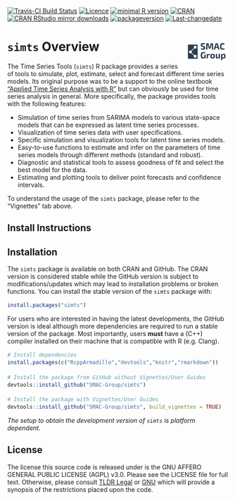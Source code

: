 
<!-- README.md is generated from README.Rmd. Please edit that file -->

[![Travis-CI Build
Status](https://travis-ci.org/SMAC-Group/simts.svg?branch=master)](https://travis-ci.org/SMAC-Group/simts)
[![Licence](https://img.shields.io/badge/licence-AGPL--3.0-blue.svg)](https://opensource.org/licenses/AGPL-3.0)
[![minimal R
version](https://img.shields.io/badge/R%3E%3D-3.4.0-6666ff.svg)](https://cran.r-project.org/)
[![CRAN](http://www.r-pkg.org/badges/version/simts)](https://cran.r-project.org/package=simts)
[![CRAN RStudio mirror
downloads](http://cranlogs.r-pkg.org/badges/simts)](http://www.r-pkg.org/pkg/simts)
[![packageversion](https://img.shields.io/badge/Package%20version-0.1.0-orange.svg?style=flat-square)](https://github.com/SMAC-Group/simts/blob/master/DESCRIPTION)
[![Last-changedate](https://img.shields.io/badge/last%20change-2019--07--23-yellowgreen.svg)](https://github.com/SMAC-Group/simts)

# `simts` Overview <a href="https://smac-group.com/"><img src="man/figures/logo.png" align="right" style="width: 20%; height: 20%"/></a>

The Time Series Tools (`simts`) R package provides a series of tools to
simulate, plot, estimate, select and forecast different time series
models. Its original purpose was to be a support to the online textbook
[“Applied Time Series Analysis with
R”](https://smac-group.github.io/ts/) but can obviously be used for
time series analysis in general. More specifically, the package provides
tools with the following features:

  - Simulation of time series from SARIMA models to various state-space
    models that can be expressed as latent time series processes.
  - Visualization of time series data with user specifications.
  - Specific simulation and visualization tools for latent time series
    models.
  - Easy-to-use functions to estimate and infer on the parameters of
    time series models through different methods (standard and robust).
  - Diagnostic and statistical tools to assess goodness of fit and
    select the best model for the data.
  - Estimating and plotting tools to deliver point forecasts and
    confidence intervals.

To understand the usage of the `simts` package, please refer to the
“Vignettes” tab above.

## Install Instructions

## Installation

The `simts` package is available on both CRAN and GitHub. The CRAN
version is considered stable while the GitHub version is subject to
modifications/updates which may lead to installation problems or broken
functions. You can install the stable version of the `simts` package
with:

``` r
install.packages("simts")
```

For users who are interested in having the latest developments, the
GitHub version is ideal although more dependencies are required to run a
stable version of the package. Most importantly, users **must** have a
(C++) compiler installed on their machine that is compatible with R
(e.g. Clang).

``` r
# Install dependencies
install.packages(c("RcppArmadillo","devtools","knitr","rmarkdown"))

# Install the package from GitHub without Vignettes/User Guides
devtools::install_github("SMAC-Group/simts")

# Install the package with Vignettes/User Guides 
devtools::install_github("SMAC-Group/simts", build_vignettes = TRUE)
```

*The setup to obtain the development version of `simts` is platform
dependent.*

## License

The license this source code is released under is the GNU AFFERO GENERAL
PUBLIC LICENSE (AGPL) v3.0. Please see the LICENSE file for full text.
Otherwise, please consult [TLDR
Legal](https://tldrlegal.com/license/gnu-affero-general-public-license-v3-\(agpl-3.0\))
or [GNU](https://www.gnu.org/licenses/agpl-3.0.en.html) which will
provide a synopsis of the restrictions placed upon the
code.

<!-- ### Requirements and Dependencies -->

<!-- **OS X** -->

<!-- Some users report the need to use X11 to suppress shared library errors. To install X11, visit [xquartz.org](http://www.xquartz.org/). -->

<!-- **Linux** -->

<!-- Both curl and libxml are required. -->

<!-- For **Debian** systems, enter the following in terminal: -->

<!-- ```{r, eval = F, engine='bash'} -->

<!-- sudo apt-get install curl libcurl3 libcurl3-dev libxml2 libxml2-dev -->

<!-- ``` -->

<!-- For **RHEL** systems, enter the following in terminal: -->

<!-- ```{r, eval = F, engine='bash'} -->

<!-- sudo yum install curl curl-devel libxml2 libxml2-dev -->

<!-- ``` -->

